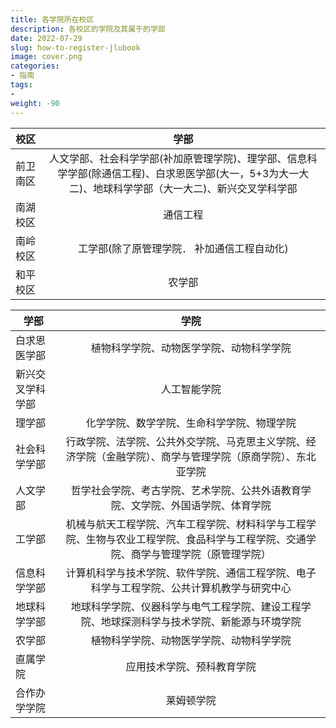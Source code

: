 ```yaml
---
title: 各学院所在校区
description: 各校区的学院及其属于的学部
date: 2022-07-29
slug: how-to-register-jlubook
image: cover.png
categories:
- 指南
tags:
- 
weight: -90
---
```

|校区|学部|
|-|:-:|
|前卫南区|人文学部、社会科学学部(补加原管理学院)、理学部、信息科学学部(除通信工程)、白求恩医学部(大一，5+3为大一大二)、地球科学学部（大一大二)、新兴交叉学科学部
|南湖校区|通信工程
|南岭校区|工学部(除了原管理学院． 补加通信工程自动化)
|和平校区|农学部

|学部|学院|
|-|:-:|
|白求恩医学部|植物科学学院、动物医学学院、动物科学学院
|新兴交叉学科学部|人工智能学院
|理学部|化学学院、数学学院、生命科学学院、物理学院
|社会科学学部|行政学院、法学院、公共外交学院、马克思主义学院、经济学院（金融学院）、商学与管理学院（原商学院）、东北亚学院
|人文学部|哲学社会学院、考古学院、艺术学院、公共外语教育学院、文学院、外国语学院、体育学院
|工学部|机械与航天工程学院、汽车工程学院、材料科学与工程学院、生物与农业工程学院、食品科学与工程学院、交通学院、商学与管理学院（原管理学院）
|信息科学学部|计算机科学与技术学院、软件学院、通信工程学院、电子科学与工程学院、公共计算机教学与研究中心
|地球科学学部|地球科学学院、仪器科学与电气工程学院、建设工程学院、地球探测科学与技术学院、新能源与环境学院
|农学部|植物科学学院、动物医学学院、动物科学学院|
|直属学院|应用技术学院、预科教育学院|
|合作办学学院|莱姆顿学院|
